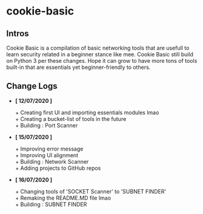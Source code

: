 # cookie-basic
<h2>Intros</h2>
<p>
Cookie Basic is a compilation of basic networking tools that are usefull to learn security related in a beginner stance like mee. Cookie Basic still build on Python 3 per these changes.      Hope it can grow to have more tons of tools built-in that are essentials yet beginner-friendly to others.<br>
</p>
<h2>Change Logs</h2>
<ul>
  <li>
    <strong>[ 12/07/2020 ]</strong>
      <p>
        + Creating first UI and importing essentials modules lmao<br>
        + Creating a bucket-list of tools in the future<br>
        + Building : Port Scanner
      </p>
  </li>
  <li>
    <strong>[ 15/07/2020 ]</strong>
      <p>
        + Improving error message<br>
        + Improving UI alignment<br>
        + Building : Network Scanner<br>
        + Adding projects to GitHub repos
      </p>
  </li>  
  <li>
    <strong>[ 16/07/2020 ]</strong>
      <p>
        + Changing tools of 'SOCKET Scanner' to 'SUBNET FINDER'<br>
        + Remaking the README.MD file lmao<br>
        + Building : SUBNET FINDER<br>
      </p>
  </li>  
<ul>
